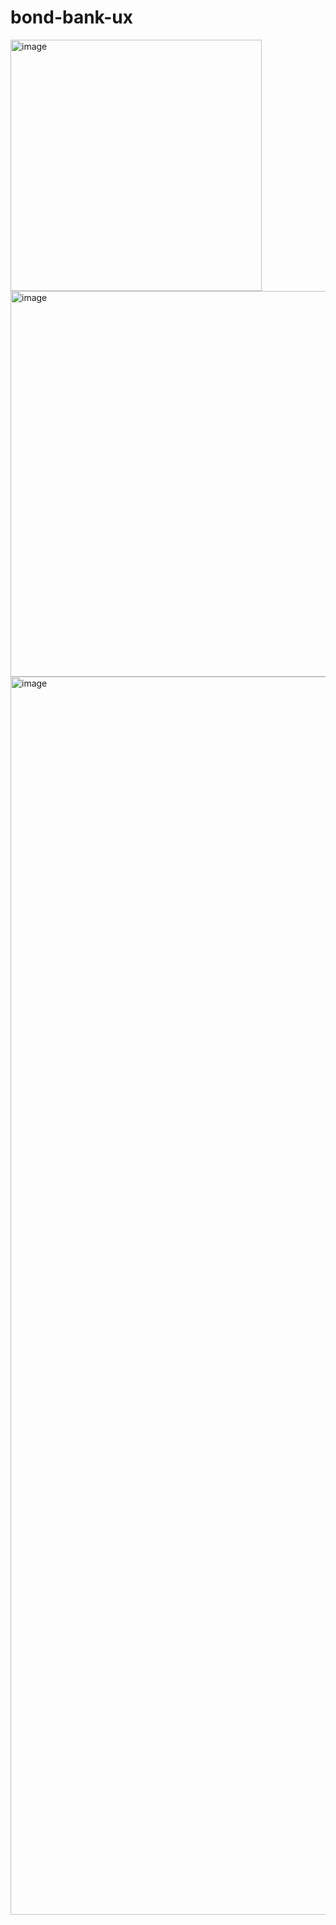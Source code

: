 # bond-bank-ux

<img width="402" alt="image" src="https://user-images.githubusercontent.com/4057887/201502836-7018d049-face-443c-b62b-84b91dde81fa.png">

<img width="617" alt="image" src="https://user-images.githubusercontent.com/4057887/201502891-1aa17214-ce60-4d35-a88b-f35cef680e24.png">


<img width="1981" alt="image" src="https://user-images.githubusercontent.com/4057887/201502948-bf37b02d-03b4-4d54-93c9-f3c8775bbc7d.png">

